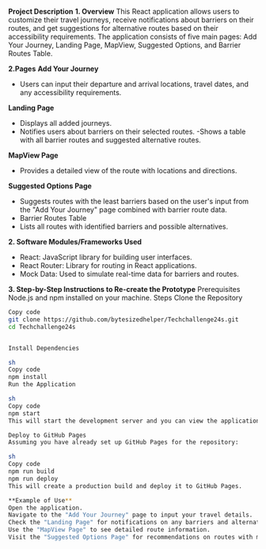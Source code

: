 **Project Description**
**1. Overview**
This React application allows users to customize their travel journeys, receive notifications about barriers on their routes, and get suggestions for alternative routes based on their accessibility requirements. The application consists of five main pages: Add Your Journey, Landing Page, MapView, Suggested Options, and Barrier Routes Table.

**2.Pages**
**Add Your Journey**
- Users can input their departure and arrival locations, travel dates, and any accessibility requirements.

**Landing Page**
- Displays all added journeys.
- Notifies users about barriers on their selected routes.
-Shows a table with all barrier routes and suggested alternative routes.

**MapView Page**
- Provides a detailed view of the route with locations and directions.

**Suggested Options Page**
- Suggests routes with the least barriers based on the user's input from the "Add Your Journey" page combined with barrier route data.
- Barrier Routes Table
- Lists all routes with identified barriers and possible alternatives.

**2. Software Modules/Frameworks Used**
- React: JavaScript library for building user interfaces.
- React Router: Library for routing in React applications.
- Mock Data: Used to simulate real-time data for barriers and routes.

**3. Step-by-Step Instructions to Re-create the Prototype**
Prerequisites
Node.js and npm installed on your machine.
Steps
Clone the Repository
```sh
Copy code
git clone https://github.com/bytesizedhelper/Techchallenge24s.git
cd Techchallenge24s


Install Dependencies

sh
Copy code
npm install
Run the Application

sh
Copy code
npm start
This will start the development server and you can view the application at http://localhost:3000.

Deploy to GitHub Pages
Assuming you have already set up GitHub Pages for the repository:

sh
Copy code
npm run build
npm run deploy
This will create a production build and deploy it to GitHub Pages.

**Example of Use**
Open the application.
Navigate to the "Add Your Journey" page to input your travel details.
Check the "Landing Page" for notifications on any barriers and alternative routes.
Use the "MapView Page" to see detailed route information.
Visit the "Suggested Options Page" for recommendations on routes with minimal barriers.
